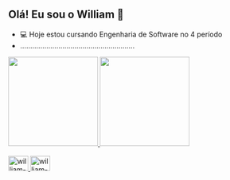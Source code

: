 ## Olá! Eu sou o William 👋

- 💻 Hoje estou cursando Engenharia de Software no 4 período
- .........................................................

<div>
  <a href="https://github.com//williampinh">
  <img height="180em" src="https://github-readme-stats.vercel.app/api?username=williampinh&show_icons=true&theme=dark&include_all_commits=true&count_private=true"/>
  <img height="180em" src="https://github-readme-stats.vercel.app/api/top-langs/?username=williampinh&layout=compact&langs_count=16&theme=dark"/>
</div>

          
<div style="display: inline_block"><br>
  <img aling="center" alt="william-css" height="30" width="40" src="https://cdn.jsdelivr.net/gh/devicons/devicon@latest/icons/css3/css3-original.svg"/>
  <img aling="center" alt="william-html" height="30" width="40" src="[https://cdn.jsdelivr.net/gh/devicons/devicon@latest/icons/css3/css3-original.svg](https://cdn.jsdelivr.net/gh/devicons/devicon@latest/icons/html5/html5-original.svg)"/>
          
